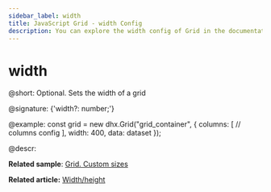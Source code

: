 ```yaml
---
sidebar_label: width
title: JavaScript Grid - width Config 
description: You can explore the width config of Grid in the documentation of the DHTMLX JavaScript UI library. Browse developer guides and API reference, try out code examples and live demos, and download a free 30-day evaluation version of DHTMLX Suite.
---
```


# width

@short: Optional. Sets the width of a grid

@signature: {'width?: number;'}

@example:
const grid = new dhx.Grid("grid_container", {
    columns: [
        // columns config
    ],
    width: 400, 
    data: dataset
});

@descr:

**Related sample**: [Grid. Custom sizes](https://snippet.dhtmlx.com/ffxj6se0)

**Related article:** [Width/height](grid/configuration.md#widthheight)
